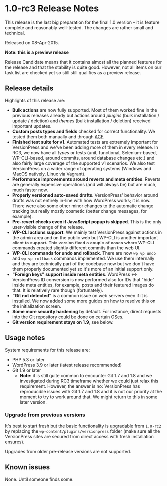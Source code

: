 # 1.0-rc3 Release Notes

This release is the last big preparation for the final 1.0 version – it is feature complete and reasonably well-tested. The changes are rather small and technical.

Released on 08-Apr-2015.


<div class="note">
  <strong>Note: this is a preview release</strong>
  <p>Release Candidate means that it contains almost all the planned features for the release and that the stability is quite good. However, not all items on our task list are checked yet so still still qualifies as a preview release.</p>
</div>


## Release details

Highlights of this release are:

 - **Bulk actions** are now fully supported. Most of them worked fine in the previous releases already but actions around *plugins* (bulk installation / update / deletion) and *themes* (bulk installation / deletion) received important updates.
 - **Custom posts types and fields** checked for correct functionality. We tested them both manually and through [ACF](http://www.advancedcustomfields.com/).
 - **Finished test suite for v1**. Automated tests are extremely important for VersionPress and we've been adding more of them in every release. In RC3, we now have all *types* or tests (unit, functional, Selenium-based, WP-CLI-based, around commits, around database changes etc.) and also fairly large coverage of the supported v1 scenarios. We also test VersionPress on a wider range of operating systems (Windows and MacOS natively, Linux via Vagrant).
 - **Performance improvements around reverts and meta entities**. Reverts are generally expensive operations (and will always be) but are much, much faster now.
 - **Properly versioned auto-saved drafts**. VersionPress' behavior around drafts was not entirely in-line with how WordPress works; it is now. There were also some other minor changes to the automatic change tracking but really mostly cosmetic (better change messages, for example).
 - **Pre-revert checks even if JavaScript popup is skipped**. This is the only user-visible change of the release.
 - **WP-CLI actions support**. We mainly test VersionPress against actions in the admin area and on the public web but WP-CLI is another important client to support. This version fixed a couple of cases where WP-CLI commands created slightly different commits than the web UI.
 - **WP-CLI commands for undo and rollback**. There are now `wp vp undo` and `wp vp rollback` commands implemented. We use them internally and they are technically part of the codebase now but we don't have them properly documented yet so it's more of an initial support only.
 - **"Foreign keys" support inside meta entities**. WordPress <-> VersionPress ID conversion is now performed also for IDs that "hide" inside meta entities, for example, posts and their featured images do that. It is relatively rare though (fortunately).
 - **"Git not detected"** is a common issue on web servers even if it is installed. We now added some more guides on how to resolve this on the initialization screen.
 - **Some more security hardening** by default. For instance, direct requests into the Git repository could be done on certain OSes.
 - **Git version requirement stays on 1.9**, see below.

## Usage notes

System requirements for this release are:

* PHP 5.3 or later
* WordPress 3.9 or later (latest release recommended)
* Git 1.9 or later
    * **Note:** it is still quite common to encounter Git 1.7 and 1.8 and we investigated during RC3 timeframe whether we could just relax this requirement. However, the answer is no: VersionPress has reproducible issues with Git 1.7 and 1.8 and it is not our priority at the moment to try to work around that. We might return to this in some later version.


### Upgrade from previous versions 

It's best to start fresh but the basic functionality is upgradable from `1.0-rc2` by replacing the `wp-content/plugins/versionpress` folder (make sure all the VersionPress sites are secured from direct access with fresh installation ensures).

Upgrades from older pre-release versions are not supported.


## Known issues ##

None. Until someone finds some.